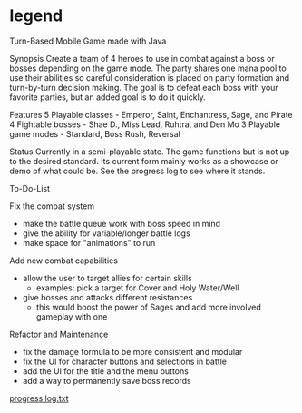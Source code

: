 # legend
Turn-Based Mobile Game made with Java

Synopsis
Create a team of 4 heroes to use in combat against a boss or bosses depending on the game mode. The party shares one mana pool to use
their abilities so careful consideration is placed on party formation and turn-by-turn decision making. The goal is to defeat each boss
with your favorite parties, but an added goal is to do it quickly.

Features
5 Playable classes - Emperor, Saint, Enchantress, Sage, and Pirate
4 Fightable bosses - Shae D., Miss Lead, Ruhtra, and Den Mo
3 Playable game modes - Standard, Boss Rush, Reversal

Status
Currently in a semi-playable state. The game functions but is not up to the desired standard. Its current form mainly works as a showcase
or demo of what could be. See the progress log to see where it stands.

To-Do-List

Fix the combat system
- make the battle queue work with boss speed in mind
- give the ability for variable/longer battle logs
- make space for "animations" to run

Add new combat capabilities
- allow the user to target allies for certain skills
  - examples: pick a target for Cover and Holy Water/Well
- give bosses and attacks different resistances
  - this would boost the power of Sages and add more involved gameplay with one
  
Refactor and Maintenance
- fix the damage formula to be more consistent and modular
- fix the UI for character buttons and selections in battle
- add the UI for the title and the menu buttons
- add a way to permanently save boss records

[progress log.txt](https://github.com/Metal-King-Boo/legend/files/10262909/progress.log.txt)
